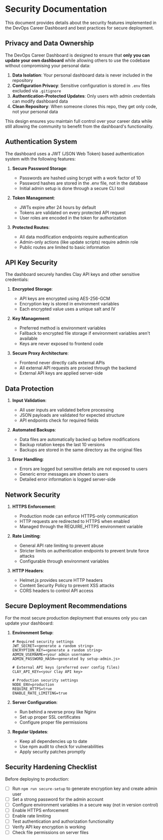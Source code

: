 # Security Documentation

This document provides details about the security features implemented in the DevOps Career Dashboard and best practices for secure deployment.

## Privacy and Data Ownership

The DevOps Career Dashboard is designed to ensure that **only you can update your own dashboard** while allowing others to use the codebase without compromising your personal data:

1. **Data Isolation**: Your personal dashboard data is never included in the repository
2. **Configuration Privacy**: Sensitive configuration is stored in `.env` files excluded via `.gitignore`
3. **Authentication-Protected Updates**: Only users with admin credentials can modify dashboard data
4. **Clean Repository**: When someone clones this repo, they get only code, not your personal data

This design ensures you maintain full control over your career data while still allowing the community to benefit from the dashboard's functionality.

## Authentication System

The dashboard uses a JWT (JSON Web Token) based authentication system with the following features:

1. **Secure Password Storage**:
   - Passwords are hashed using bcrypt with a work factor of 10
   - Password hashes are stored in the .env file, not in the database
   - Initial admin setup is done through a secure CLI tool

2. **Token Management**:
   - JWTs expire after 24 hours by default
   - Tokens are validated on every protected API request
   - User roles are encoded in the token for authorization

3. **Protected Routes**:
   - All data modification endpoints require authentication
   - Admin-only actions (like update scripts) require admin role
   - Public routes are limited to basic information

## API Key Security

The dashboard securely handles Clay API keys and other sensitive credentials:

1. **Encrypted Storage**:
   - API keys are encrypted using AES-256-GCM
   - Encryption key is stored in environment variables
   - Each encrypted value uses a unique salt and IV

2. **Key Management**:
   - Preferred method is environment variables
   - Fallback to encrypted file storage if environment variables aren't available
   - Keys are never exposed to frontend code

3. **Secure Proxy Architecture**:
   - Frontend never directly calls external APIs
   - All external API requests are proxied through the backend
   - External API keys are applied server-side

## Data Protection

1. **Input Validation**:
   - All user inputs are validated before processing
   - JSON payloads are validated for expected structure
   - API endpoints check for required fields

2. **Automated Backups**:
   - Data files are automatically backed up before modifications
   - Backup rotation keeps the last 10 versions
   - Backups are stored in the same directory as the original files

3. **Error Handling**:
   - Errors are logged but sensitive details are not exposed to users
   - Generic error messages are shown to users
   - Detailed error information is logged server-side

## Network Security

1. **HTTPS Enforcement**:
   - Production mode can enforce HTTPS-only communication
   - HTTP requests are redirected to HTTPS when enabled
   - Managed through the REQUIRE_HTTPS environment variable

2. **Rate Limiting**:
   - General API rate limiting to prevent abuse
   - Stricter limits on authentication endpoints to prevent brute force attacks
   - Configurable through environment variables

3. **HTTP Headers**:
   - Helmet.js provides secure HTTP headers
   - Content Security Policy to prevent XSS attacks
   - CORS headers to control API access

## Secure Deployment Recommendations

For the most secure production deployment that ensures only you can update your dashboard:

1. **Environment Setup**:
   ```
   # Required security settings
   JWT_SECRET=<generate a random string>
   ENCRYPTION_KEY=<generate a random string>
   ADMIN_USERNAME=<your admin username>
   ADMIN_PASSWORD_HASH=<generated by setup-admin.js>
   
   # External API keys (preferred over config files)
   CLAY_API_KEY=<your Clay API key>
   
   # Production security settings
   NODE_ENV=production
   REQUIRE_HTTPS=true
   ENABLE_RATE_LIMITING=true
   ```

2. **Server Configuration**:
   - Run behind a reverse proxy like Nginx
   - Set up proper SSL certificates
   - Configure proper file permissions

3. **Regular Updates**:
   - Keep all dependencies up to date
   - Use npm audit to check for vulnerabilities
   - Apply security patches promptly

## Security Hardening Checklist

Before deploying to production:

- [ ] Run `npm run secure-setup` to generate encryption key and create admin user
- [ ] Set a strong password for the admin account
- [ ] Configure environment variables in a secure way (not in version control)
- [ ] Enable HTTPS enforcement
- [ ] Enable rate limiting
- [ ] Test authentication and authorization functionality
- [ ] Verify API key encryption is working
- [ ] Check file permissions on server files